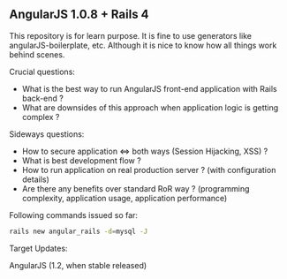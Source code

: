 AngularJS 1.0.8 + Rails 4
------------

This repository is for learn purpose. It is fine to use generators like angularJS-boilerplate, etc. Although it is nice
to know how all things work behind scenes.

Crucial questions:

* What is the best way to run AngularJS front-end application with Rails back-end ?
* What are downsides of this approach when application logic is getting complex ?

Sideways questions:

* How to secure application <=> both ways (Session Hijacking, XSS) ?
* What is best development flow ?
* How to run application on real production server ? (with configuration details)
* Are there any benefits over standard RoR way ? (programming complexity, application usage, application performance)



Following commands issued so far:

~~~bash
rails new angular_rails -d=mysql -J
~~~


Target Updates:

AngularJS (1.2, when stable released)